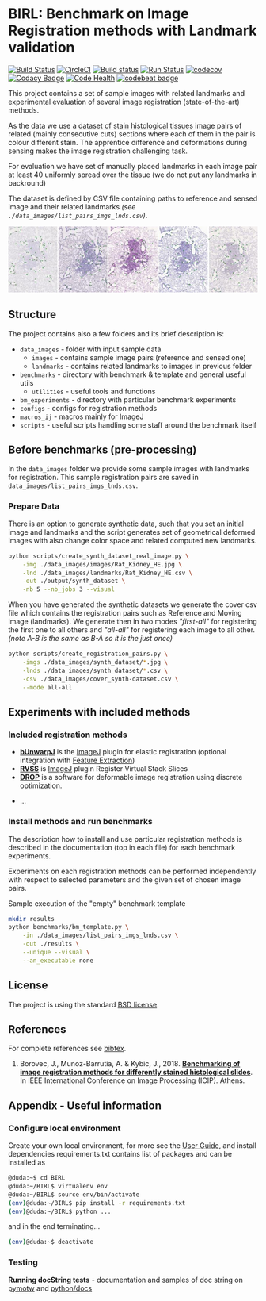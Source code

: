 # BIRL: Benchmark on Image Registration methods with Landmark validation

[![Build Status](https://travis-ci.org/Borda/BIRL.svg?branch=master)](https://travis-ci.org/Borda/BIRL)
[![CircleCI](https://circleci.com/gh/Borda/BIRL.svg?style=svg&circle-token=e58b9845aab1b02d749df60060afbac54138ea28)](https://circleci.com/gh/Borda/BIRL)
[![Build status](https://ci.appveyor.com/api/projects/status/rmfvuxix379eu6fh/branch/master?svg=true)](https://ci.appveyor.com/project/Borda/birl/branch/master)
[![Run Status](https://api.shippable.com/projects/585bfa66e18a291000c15f24/badge?branch=master)](https://app.shippable.com/github/Borda/BIRL)
[![codecov](https://codecov.io/gh/Borda/BIRL/branch/master/graph/badge.svg?token=JZwA1rlUGA)](https://codecov.io/gh/Borda/BIRL)
[![Codacy Badge](https://api.codacy.com/project/badge/Grade/b12d7a4a99d549a9baba6c9a83ad6b59)](https://www.codacy.com/project/Borda/BIRL/dashboard?utm_source=github.com&amp;utm_medium=referral&amp;utm_content=Borda/BIRL&amp;utm_campaign=Badge_Grade_Dashboard)
[![Code Health](https://landscape.io/github/Borda/BIRL/master/landscape.svg?style=flat)](https://landscape.io/github/Borda/BIRL/master)
[![codebeat badge](https://codebeat.co/badges/6dd13229-ca9e-4dae-9394-caf5f363082d)](https://codebeat.co/projects/github-com-borda-birl-master)
<!--
[![Coverage Badge](https://api.shippable.com/projects/585bfa66e18a291000c15f24/coverageBadge?branch=master)](https://app.shippable.com/github/Borda/BIRL)
-->

This project contains a set of sample images with related landmarks and experimental evaluation of several image registration (state-of-the-art) methods.

As the data we use a [dataset of stain histological tissues](http://cmp.felk.cvut.cz/~borovji3/?page=dataset) image pairs of related (mainly consecutive cuts) sections where each of them in the pair is colour different stain. The apprentice difference and deformations during sensing makes the image registration challenging task.

For evaluation we have set of manually placed landmarks in each image pair at least 40 uniformly spread over the tissue (we do not put any landmarks in backround)

The dataset is defined by CSV file containing paths to reference and sensed image and their related landmarks _(see `./data_images/list_pairs_imgs_lnds.csv`)_.

![images-landmarks](figures/images-landmarks.jpg)

## Structure

The project contains also a few folders and its brief description is:

* `data_images` - folder with input sample data
    * `images` - contains sample image pairs (reference and sensed one)
    * `landmarks` - contains related landmarks to images in previous folder
* `benchmarks` - directory with benchmark & template and general useful utils
    * `utilities` - useful tools and functions
* `bm_experiments` - directory with particular benchmark experiments
* `configs` - configs for registration methods 
* `macros_ij` - macros mainly for ImageJ 
* `scripts` - useful scripts handling some staff around the benchmark itself


## Before benchmarks (pre-processing) 

In the `data_images` folder we provide some sample images with landmarks for registration. This sample registration pairs are saved in `data_images/list_pairs_imgs_lnds.csv`. 

### Prepare Data

There is an option to generate synthetic data, such that you set an initial image and landmarks and the script generates  set of geometrical deformed images with also change color space and related computed new landmarks.

```bash
python scripts/create_synth_dataset_real_image.py \
    -img ./data_images/images/Rat_Kidney_HE.jpg \
    -lnd ./data_images/landmarks/Rat_Kidney_HE.csv \
    -out ./output/synth_dataset \
    -nb 5 --nb_jobs 3 --visual
```

When you have generated the synthetic datasets we generate the cover csv file which contains the registration pairs such as Reference and Moving image (landmarks). We generate then in two modes _"first-all"_ for registering the first one to all others and _"all-all"_ for registering each image to all other. 
_(note A-B is the same as B-A so it is the just once)_

```bash
python scripts/create_registration_pairs.py \
    -imgs ./data_images/synth_dataset/*.jpg \
    -lnds ./data_images/synth_dataset/*.csv \
    -csv ./data_images/cover_synth-dataset.csv \
    --mode all-all
```

## Experiments with included methods

### Included registration methods

* **[bUnwarpJ](http://imagej.net/BUnwarpJ)** is the [ImageJ](https://imagej.nih.gov/ij/) plugin for elastic registration (optional integration with [Feature Extraction](http://imagej.net/Feature_Extraction))
* **[RVSS](http://imagej.net/Register_Virtual_Stack_Slices)** is [ImageJ](https://imagej.nih.gov/ij/) plugin Register Virtual Stack Slices
* **[DROP](http://www.mrf-registration.net/)** is a software for deformable image registration using discrete optimization.
<!-- 
* **[Elastix](http://elastix.isi.uu.nl)** is wide framework for image registration
-->
* ...

### Install methods and run benchmarks

The description how to install and use particular registration methods is described in the documentation (top in each file) for each benchmark experiments.

Experiments on each registration methods can be performed independently with respect to selected parameters and the given set of chosen image pairs.

Sample execution of the "empty" benchmark template
```bash
mkdir results
python benchmarks/bm_template.py \
    -in ./data_images/list_pairs_imgs_lnds.csv \
    -out ./results \
    --unique --visual \
    --an_executable none
```


## License

The project is using the standard [BSD license](http://opensource.org/licenses/BSD-2-Clause).


## References

For complete references see [bibtex](docs/references.bib).
1. Borovec, J., Munoz-Barrutia, A. & Kybic, J., 2018. **[Benchmarking of image registration methods for differently stained histological slides](https://www.researchgate.net/publication/325019076_Benchmarking_of_image_registration_methods_for_differently_stained_histological_slides)**. In IEEE International Conference on Image Processing (ICIP). Athens. 

## Appendix - Useful information

### Configure local environment

Create your own local environment, for more see the [User Guide](https://pip.pypa.io/en/latest/user_guide.html), and install dependencies requirements.txt contains list of packages and can be installed as
```bash
@duda:~$ cd BIRL 
@duda:~/BIRL$ virtualenv env
@duda:~/BIRL$ source env/bin/activate  
(env)@duda:~/BIRL$ pip install -r requirements.txt  
(env)@duda:~/BIRL$ python ...
```
and in the end terminating...
```bash
(env)@duda:~$ deactivate
```

### Testing

**Running docString tests** - documentation and samples of doc string on [pymotw](https://pymotw.com/2/doctest/) and [python/docs](https://docs.python.org/2/library/doctest.html)